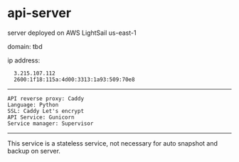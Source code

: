 # api-server

server deployed on AWS LightSail us-east-1

domain: tbd

ip address:

      3.215.107.112
      2600:1f18:115a:4d00:3313:1a93:509:70e8
---

    API reverse proxy: Caddy
    Language: Python
    SSL: Caddy Let's encrypt
    API Service: Gunicorn
    Service manager: Supervisor

---
This service is a stateless service, not necessary for auto snapshot and backup on server.
